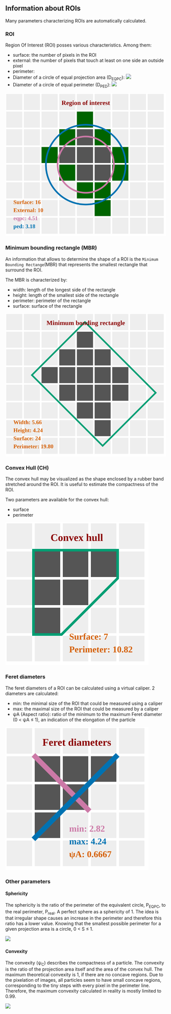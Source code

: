 ## Information about ROIs

Many parameters characterizing ROIs are automatically calculated.

### ROI

Region Of Interest (ROI) posses various characteristics. Among them:

- surface: the number of pixels in the ROI
- external: the number of pixels that touch at least on one side an outside pixel
- perimeter:
- Diameter of a circle of equal projection area (D<sub>EQPC</sub>):
  <img src="https://tex.cheminfo.org/?tex=D_%7BEQPC%7D%20%3D%202%20%5Csqrt%7B%5Cfrac%7BSurface%7D%7B%5Cpi%7D%7D"/>
- Diameter of a circle of equal perimeter (D<sub>PED</sub>):
  <img src="https://tex.cheminfo.org/?tex=D_%7BPED%7D%20%3D%20%5Cfrac%7BExternal%7D%7B%5Cpi%7D"/>

<img src="roi.svg">

### Minimum bounding rectangle (MBR)

An information that allows to determine the shape of a ROI is the `Minimum Bounding Rectange`(MBR) that represents the smallest rectangle that surround the ROI.

The MBR is characterized by:

- width: length of the longest side of the rectangle
- height: length of the smallest side of the rectangle
- perimeter: perimeter of the rectangle
- surface: surface of the rectangle

<img src="mbr.svg">

### Convex Hull (CH)

The convex hull may be visualized as the shape enclosed by a rubber band stretched around the ROI. It is useful to estimate the compactness of the ROI.

Two parameters are available for the convex hull:

- surface
- perimeter

<img src="hull.svg">

### Feret diameters

The feret diameters of a ROI can be calculated using a virtual caliper. 2 diameters are calculated:

- min: the minimal size of the ROI that could be measured using a caliper
- max: the maximal size of the ROI that could be measured by a caliper
- ψA (Aspect ratio): ratio of the minimum to the maximum Feret diameter (0 < ψA ≤ 1), an indication of the elongation of the particle

<img src="feret.svg">

### Other parameters

#### Sphericity

The sphericity is the ratio of the perimeter of the equivalent circle, P<sub>EQPC</sub>, to the real perimeter, P<sub>real</sub>.
A perfect sphere as a sphericity of 1. The idea is that irregular shape causes an increase in the perimeter and therefore this ratio has a lower value. Knowing that the smallest possible perimeter for a given projection area is a circle, 0 < S ≤ 1.

<img src="https://tex.cheminfo.org/?tex=S%20%3D%20%5Cfrac%7BP_%7BEQPC%7D%7D%7BP_%7Breal%7D%7D"/>

#### Convexity

The convexity (ψ<sub>C</sub>) describes the compactness of a particle. The convexity is the ratio of the projection area itself and the area of the convex hull. The maximum theoretical convexity is 1, if there are no concave regions. Due to the pixelation of images, all particles seem to have small concave regions, corresponding to the tiny steps with every pixel in the perimeter line. Therefore, the maximum convexity calculated in reality is mostly limited to 0.99.

<img src="https://tex.cheminfo.org/?tex=%5Cpsi_C%20%3D%20%5Cfrac%7BROI%7Bsurface%7D%7D%7BCH_%7Bsurface%7D%7D"/>
